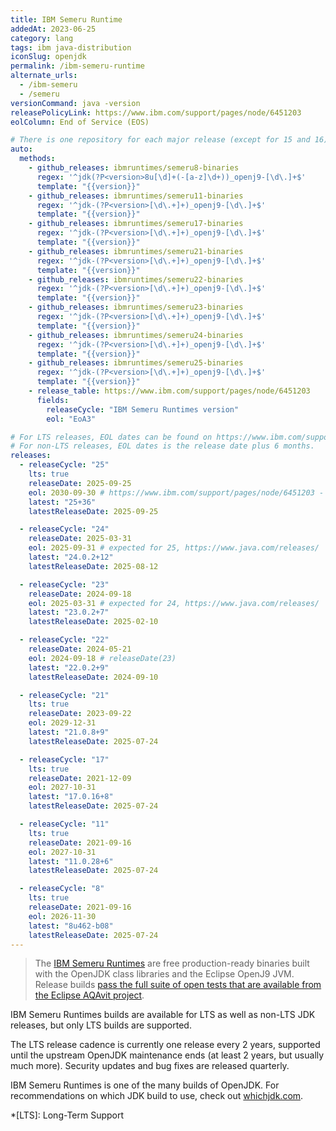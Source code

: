 ```yaml
---
title: IBM Semeru Runtime
addedAt: 2023-06-25
category: lang
tags: ibm java-distribution
iconSlug: openjdk
permalink: /ibm-semeru-runtime
alternate_urls:
  - /ibm-semeru
  - /semeru
versionCommand: java -version
releasePolicyLink: https://www.ibm.com/support/pages/node/6451203
eolColumn: End of Service (EOS)

# There is one repository for each major release (except for 15 and 16).
auto:
  methods:
    - github_releases: ibmruntimes/semeru8-binaries
      regex: '^jdk(?P<version>8u[\d]+(-[a-z]\d+))_openj9-[\d\.]+$'
      template: "{{version}}"
    - github_releases: ibmruntimes/semeru11-binaries
      regex: '^jdk-(?P<version>[\d\.+]+)_openj9-[\d\.]+$'
      template: "{{version}}"
    - github_releases: ibmruntimes/semeru17-binaries
      regex: '^jdk-(?P<version>[\d\.+]+)_openj9-[\d\.]+$'
      template: "{{version}}"
    - github_releases: ibmruntimes/semeru21-binaries
      regex: '^jdk-(?P<version>[\d\.+]+)_openj9-[\d\.]+$'
      template: "{{version}}"
    - github_releases: ibmruntimes/semeru22-binaries
      regex: '^jdk-(?P<version>[\d\.+]+)_openj9-[\d\.]+$'
      template: "{{version}}"
    - github_releases: ibmruntimes/semeru23-binaries
      regex: '^jdk-(?P<version>[\d\.+]+)_openj9-[\d\.]+$'
      template: "{{version}}"
    - github_releases: ibmruntimes/semeru24-binaries
      regex: '^jdk-(?P<version>[\d\.+]+)_openj9-[\d\.]+$'
      template: "{{version}}"
    - github_releases: ibmruntimes/semeru25-binaries
      regex: '^jdk-(?P<version>[\d\.+]+)_openj9-[\d\.]+$'
      template: "{{version}}"
    - release_table: https://www.ibm.com/support/pages/node/6451203
      fields:
        releaseCycle: "IBM Semeru Runtimes version"
        eol: "EoA3"

# For LTS releases, EOL dates can be found on https://www.ibm.com/support/pages/node/6451203.
# For non-LTS releases, EOL dates is the release date plus 6 months.
releases:
  - releaseCycle: "25"
    lts: true
    releaseDate: 2025-09-25
    eol: 2030-09-30 # https://www.ibm.com/support/pages/node/6451203 - OpenJDK EOS
    latest: "25+36"
    latestReleaseDate: 2025-09-25

  - releaseCycle: "24"
    releaseDate: 2025-03-31
    eol: 2025-09-31 # expected for 25, https://www.java.com/releases/
    latest: "24.0.2+12"
    latestReleaseDate: 2025-08-12

  - releaseCycle: "23"
    releaseDate: 2024-09-18
    eol: 2025-03-31 # expected for 24, https://www.java.com/releases/
    latest: "23.0.2+7"
    latestReleaseDate: 2025-02-10

  - releaseCycle: "22"
    releaseDate: 2024-05-21
    eol: 2024-09-18 # releaseDate(23)
    latest: "22.0.2+9"
    latestReleaseDate: 2024-09-10

  - releaseCycle: "21"
    lts: true
    releaseDate: 2023-09-22
    eol: 2029-12-31
    latest: "21.0.8+9"
    latestReleaseDate: 2025-07-24

  - releaseCycle: "17"
    lts: true
    releaseDate: 2021-12-09
    eol: 2027-10-31
    latest: "17.0.16+8"
    latestReleaseDate: 2025-07-24

  - releaseCycle: "11"
    lts: true
    releaseDate: 2021-09-16
    eol: 2027-10-31
    latest: "11.0.28+6"
    latestReleaseDate: 2025-07-24

  - releaseCycle: "8"
    lts: true
    releaseDate: 2021-09-16
    eol: 2026-11-30
    latest: "8u462-b08"
    latestReleaseDate: 2025-07-24
---
```


> The [IBM Semeru Runtimes](https://developer.ibm.com/languages/java/semeru-runtimes/) are free
> production-ready binaries built with the OpenJDK class libraries and the Eclipse OpenJ9 JVM.
> Release builds [pass the full suite of open tests that are available from the Eclipse AQAvit
> project](https://developer.ibm.com/blogs/semeru-runtime-quality-you-can-depend-on/).

IBM Semeru Runtimes builds are available for LTS as well as non-LTS JDK releases, but only LTS
builds are supported.

The LTS release cadence is currently one release every 2 years, supported until the upstream OpenJDK
maintenance ends (at least 2 years, but usually much more). Security updates and bug fixes are
released quarterly.

IBM Semeru Runtimes is one of the many builds of OpenJDK. For recommendations on which JDK build to
use, check out [whichjdk.com](https://whichjdk.com/#ibm-semeru-runtime).

*[LTS]: Long-Term Support
